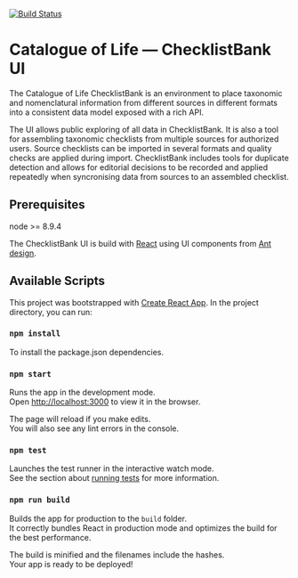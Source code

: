[![Build Status](https://builds.gbif.org/job/col-clearinghouse-ui/badge/icon)](https://builds.gbif.org/job/col-clearinghouse-ui/)

# Catalogue of Life — ChecklistBank UI

The Catalogue of Life ChecklistBank is an environment to place taxonomic and nomenclatural information from different sources in different formats into a consistent data model exposed with a rich API.

The UI allows public exploring of all data in ChecklistBank. It is also a tool for assembling taxonomic checklists from multiple sources for authorized users. Source checklists can be imported in several formats and quality checks are applied during import. ChecklistBank includes tools for duplicate detection and allows for editorial decisions to be recorded and applied repeatedly when syncronising data from sources to an assembled checklist.

## Prerequisites

node >= 8.9.4

The ChecklistBank UI is build with [React](https://reactjs.org/) using UI components from [Ant design](https://ant.design/).

## Available Scripts
This project was bootstrapped with [Create React App](https://github.com/facebookincubator/create-react-app).
In the project directory, you can run:

### `npm install`
To install the package.json dependencies.

### `npm start`

Runs the app in the development mode.<br>
Open [http://localhost:3000](http://localhost:3000) to view it in the browser.

The page will reload if you make edits.<br>
You will also see any lint errors in the console.

### `npm test`

Launches the test runner in the interactive watch mode.<br>
See the section about [running tests](#running-tests) for more information.

### `npm run build`

Builds the app for production to the `build` folder.<br>
It correctly bundles React in production mode and optimizes the build for the best performance.

The build is minified and the filenames include the hashes.<br>
Your app is ready to be deployed!


